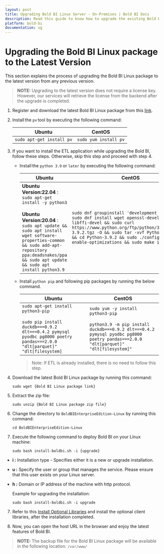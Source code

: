 ```yaml
---
layout: post
title: Upgrading Bold BI Linux Server - On-Premises | Bold BI Docs
description: Read this guide to know how to upgrade the existing Bold BI Linux package in your machine to latest version.
platform: bold-bi
documentation: ug
---
```


# Upgrading the Bold BI Linux package to the Latest Version

This section explains the process of upgrading the Bold BI Linux package to the latest version from any previous version.

> **NOTE:** Upgrading to the latest version does not require a license key. However, our services will retrieve the license from the backend after the upgrade is completed.

1. Register and download the latest Bold BI Linux package from this [link](/deploying-bold-bi/overview/#registration-and-download).

2. Install the `pv` tool by executing the following command:

    | Ubuntu                                               | CentOS                                               |
    |------------------------------------------------------|------------------------------------------------------|
    | `sudo apt-get install pv`                            | `sudo yum install pv`                                |

3. If you want to install the ETL application while upgrading the Bold BI, follow these steps. Otherwise, skip this step and proceed with step 4.
    * Install the `python 3.9` or `later` by executing the following command:

        | Ubuntu                                               | CentOS                                               |
        |------------------------------------------------------|------------------------------------------------------|
        | **Ubuntu Version:22.04** : `sudo apt-get install -y python3` <br> <br> **Ubuntu Version:20.04** :  `sudo apt update && sudo apt install wget software-properties-common && sudo add-apt-repository ppa:deadsnakes/ppa && sudo apt update && sudo apt install python3.9`                  | `sudo dnf groupinstall 'development tools' && sudo dnf install wget openssl-devel bzip2-devel libffi-devel && sudo curl https://www.python.org/ftp/python/3.9.2/Python-3.9.2.tgz -O && sudo tar -xvf Python-3.9.2.tgz && cd Python-3.9.2 && sudo ./configure --enable-optimizations && sudo make install`                           |

    * Install `python pip` and following pip packages by running the below command.

        | Ubuntu                                               | CentOS                                               |
        |------------------------------------------------------|------------------------------------------------------|
        | `sudo apt-get install python3-pip` <br> <br>  `sudo pip install duckdb===0.9.2 dlt===0.4.2 pymysql pyodbc pg8000 poetry pandas===2.0.0 "dlt[parquet]" "dlt[filesystem]` | `sudo yum -y install python3-pip` <br> <br> `python3.9 -m pip install duckdb===0.9.2 dlt===0.4.2 pymysql pyodbc pg8000 poetry pandas===2.0.0 "dlt[parquet]" "dlt[filesystem]"`                    |
        > Note: If ETL is already installed, there is no need to follow this step.
4. Download the latest Bold BI Linux package by running this command:

    ~~~shell
    sudo wget {Bold BI Linux package link}
    ~~~

5. Extract the zip file:

    ~~~shell
    sudo unzip {Bold BI Linux package zip file}
    ~~~ 

6. Change the directory to `BoldBIEnterpriseEdition-Linux` by running this command:

    ~~~shell
    cd BoldBIEnterpriseEdition-Linux
    ~~~ 
 
7. Execute the following command to deploy Bold BI on your Linux machine:
 
    ~~~shell
    sudo bash install-boldbi.sh -i {upgrade}
    ~~~
 

* **i :** Installation type - Specifies either it is a new or upgrade installation. 

* **u :** Specify the user or group that manages the service. Please ensure that this user exists on your Linux server. 

* **h :** Domain or IP address of the machine with http protocol.  

    Example for upgrading the installation:

    ~~~shell
    sudo bash install-boldbi.sh -i upgrade
    ~~~ 

7. Refer to this [Install Optional Libraries](/deploying-bold-bi/deploying-on-linux/install-optional-libraries/) and install the optional client libraries, after the installation completed.

8. Now, you can open the host URL in the browser and enjoy the latest features of Bold BI.

>**NOTE:** The backup file for the Bold BI Linux package will be available in the following location: `/var/www/`
